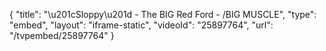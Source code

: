{
    "title": "\u201cSloppy\u201d - The BIG Red Ford - \/BIG MUSCLE",
    "type": "embed",
    "layout": "iframe-static",
    "videoId": "25897764",
    "url": "\/tvpembed\/25897764"
}